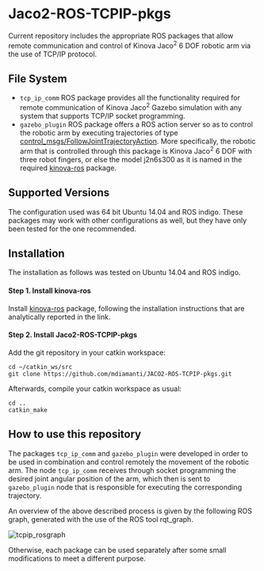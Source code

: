 # Jaco2-ROS-TCPIP-pkgs
Current repository includes the appropriate ROS packages that allow remote communication and control of Kinova Jaco<sup>2</sup> 6 DOF robotic arm via the use of TCP/IP protocol. 

## File System
- `tcp_ip_comm` ROS package provides all the functionality required for remote communication of Kinova Jaco<sup>2</sup> Gazebo simulation with any system that supports TCP/IP socket programming. 
- `gazebo_plugin` ROS package offers a ROS action server so as to control the robotic arm by executing trajectories of type [control_msgs/FollowJointTrajectoryAction](http://docs.ros.org/hydro/api/control_msgs/html/action/FollowJointTrajectory.html). More specifically, the robotic arm that is controlled through this package is Kinova Jaco<sup>2</sup> 6 DOF with three robot fingers, or else the model j2n6s300 as it is named in the required [kinova-ros](https://github.com/Kinovarobotics/kinova-ros#installation) package.

## Supported Versions
The configuration used was 64 bit Ubuntu 14.04 and ROS indigo. These packages may work with other configurations as well, but they have only been tested for the one recommended.

## Installation
The installation as follows was tested on Ubuntu 14.04 and ROS indigo.

#### Step 1. Install kinova-ros
Install [kinova-ros](https://github.com/Kinovarobotics/kinova-ros#installation) package, following the installation instructions that are analytically reported in the link.

#### Step 2. Install Jaco2-ROS-TCPIP-pkgs
Add the git repository in your catkin workspace:
```
cd ~/catkin_ws/src
git clone https://github.com/mdiamanti/JACO2-ROS-TCPIP-pkgs.git
```
Afterwards, compile your catkin workspace as usual:
```
cd ..
catkin_make
```
## How to use this repository
The packages `tcp_ip_comm` and `gazebo_plugin` were developed in order to be used in combination and control remotely the movement of the robotic arm. The node `tcp_ip_comm` receives through socket programming the desired joint angular position of the arm, which then is sent to `gazebo_plugin` node that is responsible for executing the corresponding trajectory. 

An overview of the above described process is given by the following ROS graph, generated with the use of the ROS tool rqt_graph.

![tcpip_rosgraph](https://user-images.githubusercontent.com/39567867/43488813-90d3e84c-9523-11e8-9cbb-3b84a207cae4.png)

Otherwise, each package can be used separately after some small modifications to meet a different purpose.

